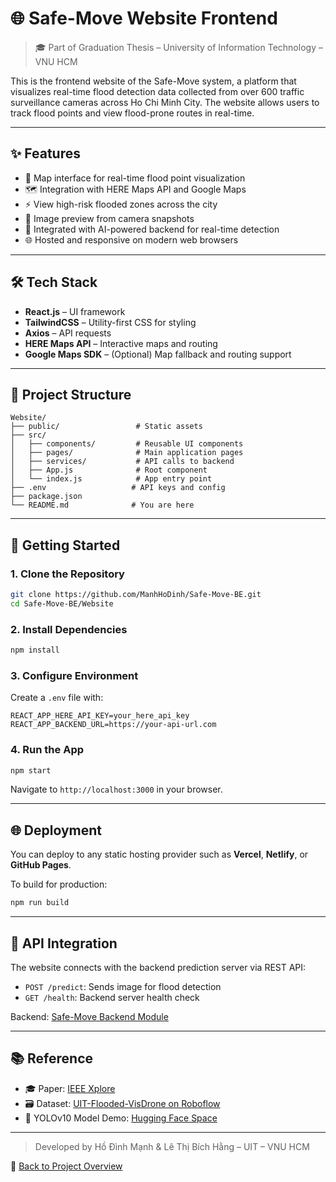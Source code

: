 # 🌐 Safe-Move Website Frontend
> 🎓 Part of Graduation Thesis – University of Information Technology – VNU HCM  


This is the frontend website of the Safe-Move system, a platform that visualizes real-time flood detection data collected from over 600 traffic surveillance cameras across Ho Chi Minh City. The website allows users to track flood points and view flood-prone routes in real-time.

---

## ✨ Features

- 📍 Map interface for real-time flood point visualization
- 🗺️ Integration with HERE Maps API and Google Maps
- ⚡ View high-risk flooded zones across the city
- 📸 Image preview from camera snapshots
- 🔗 Integrated with AI-powered backend for real-time detection
- 🌐 Hosted and responsive on modern web browsers

---

## 🛠️ Tech Stack

- **React.js** – UI framework
- **TailwindCSS** – Utility-first CSS for styling
- **Axios** – API requests
- **HERE Maps API** – Interactive maps and routing
- **Google Maps SDK** – (Optional) Map fallback and routing support

---

## 📁 Project Structure

```
Website/
├── public/                 # Static assets
├── src/
│   ├── components/         # Reusable UI components
│   ├── pages/              # Main application pages
│   ├── services/           # API calls to backend
│   ├── App.js              # Root component
│   └── index.js            # App entry point
├── .env                   # API keys and config
├── package.json
└── README.md              # You are here
```

---

## 🚀 Getting Started

### 1. Clone the Repository

```bash
git clone https://github.com/ManhHoDinh/Safe-Move-BE.git
cd Safe-Move-BE/Website
```

### 2. Install Dependencies

```bash
npm install
```

### 3. Configure Environment

Create a `.env` file with:

```env
REACT_APP_HERE_API_KEY=your_here_api_key
REACT_APP_BACKEND_URL=https://your-api-url.com
```

### 4. Run the App

```bash
npm start
```

Navigate to `http://localhost:3000` in your browser.

---

## 🌐 Deployment

You can deploy to any static hosting provider such as **Vercel**, **Netlify**, or **GitHub Pages**.

To build for production:

```bash
npm run build
```

---

## 🔌 API Integration

The website connects with the backend prediction server via REST API:

- `POST /predict`: Sends image for flood detection
- `GET /health`: Backend server health check

Backend: [Safe-Move Backend Module](https://github.com/ManhHoDinh/safe-move-ai)

---

## 📚 Reference

- 🎓 Paper: [IEEE Xplore](https://ieeexplore.ieee.org/document/10814214)  
- 🗃️ Dataset: [UIT-Flooded-VisDrone on Roboflow](https://universe.roboflow.com/uit-2pejh/uit-flooded-visdrone)  
- 🧪 YOLOv10 Model Demo: [Hugging Face Space](https://huggingface.co/spaces/ManhHoDinh/floodTrafficSolution)

---
> Developed by Hồ Đình Mạnh & Lê Thị Bích Hằng – UIT – VNU HCM

📘 [Back to Project Overview](../)

